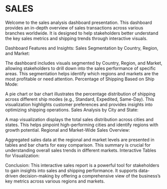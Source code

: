 # SALES
Welcome to the sales analysis dashboard presentation. This dashboard provides an in-depth overview of sales transactions across various branches worldwide. It is designed to help stakeholders better understand the key sales metrics and shipping trends through interactive visuals.

Dashboard Features and Insights:
Sales Segmentation by Country, Region, and Market:

The dashboard includes visuals segmented by Country, Region, and Market, allowing stakeholders to drill down into the sales performance of specific areas.
This segmentation helps identify which regions and markets are the most profitable or need attention.
Percentage of Shipping Based on Ship Mode:

A pie chart or bar chart illustrates the percentage distribution of shipping across different ship modes (e.g., Standard, Expedited, Same-Day).
This visualization highlights customer preferences and provides insights into optimizing shipping operations.
Sales Analysis by City and State:

A map visualization displays the total sales distribution across cities and states.
This helps pinpoint high-performing cities and identify regions with growth potential.
Regional and Market-Wide Sales Overview:

Aggregated sales data at the regional and market levels are presented in tables and bar charts for easy comparison.
This summary is crucial for understanding overall sales trends in different markets.
Interactive Tables for Visualization:


Conclusion:
This interactive sales report is a powerful tool for stakeholders to gain insights into sales and shipping performance. It supports data-driven decision-making by offering a comprehensive view of the business’s key metrics across various regions and markets.
